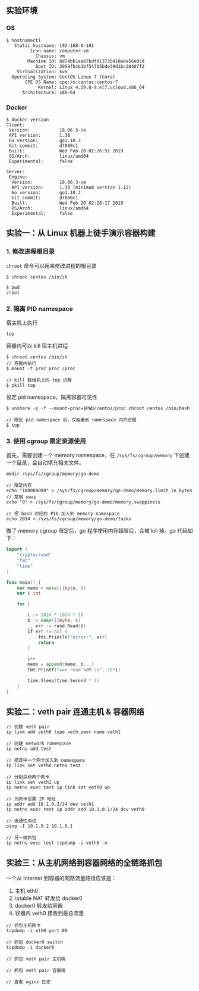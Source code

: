 ## 实验环境

### OS

```console
$ hostnamectl
   Static hostname: 192-168-0-101
         Icon name: computer-vm
           Chassis: vm
        Machine ID: 8d74bb1ea87bdf013735410a8a56e0c8
           Boot ID: 3958fbcb1bf54705bde39d1bc28407f2
    Virtualization: kvm
  Operating System: CentOS Linux 7 (Core)
       CPE OS Name: cpe:/o:centos:centos:7
            Kernel: Linux 4.19.0-9.el7.ucloud.x86_64
      Architecture: x86-64
```

### Docker

```console
$ docker version
Client:
 Version:           18.06.3-ce
 API version:       1.38
 Go version:        go1.10.3
 Git commit:        d7080c1
 Built:             Wed Feb 20 02:26:51 2019
 OS/Arch:           linux/amd64
 Experimental:      false

Server:
 Engine:
  Version:          18.06.3-ce
  API version:      1.38 (minimum version 1.12)
  Go version:       go1.10.3
  Git commit:       d7080c1
  Built:            Wed Feb 20 02:28:17 2019
  OS/Arch:          linux/amd64
  Experimental:     false
```

## 实验一：从 Linux 机器上徒手演示容器构建

### 1. 修改进程根目录

`chroot` 命令可以用来修改进程的根目录

```
$ chroot centos /bin/sh

$ pwd
/root
```

### 2. 隔离 PID namespace

宿主机上执行

```
top
```

容器内可以 kill 宿主机进程

```
$ chroot centos /bin/sh
// 容器内执行
$ mount -t proc proc /proc

// kill 数组机上的 top 进程
$ pkill top
```

设定 pid namespace，隔离容器可见性

```console
$ unshare -p -f --mount-proc=$PWD/centos/proc chroot centos /bin/bash

// 限定 pid namespace 后，仅能看到 namespace 内的进程
$ top
```

### 3. 使用 cgroup 限定资源使用

首先，需要创建一个 memory namespace，在 `/sys/fs/cgroup/memory` 下创建一个目录，会自动填充相关文件。

```console
mkdir /sys/fs/cgroup/memory/go-demo

// 限定内存
echo "100000000" > /sys/fs/cgroup/memory/go-demo/memory.limit_in_bytes
// 禁用 swap
echo "0" > /sys/fs/cgroup/memory/go-demo/memory.swappiness

// 把 bash 对应的 PID 加入到 memory namespace
echo 2014 > /sys/fs/cgroup/memory/go-demo/tasks
```

做了 memory cgroup 限定后，go 程序使用内存超限后，会被 kill 掉。go 代码如下：

```go
import (
	"crypto/rand"
	"fmt"
	"time"
)

func main() {
	var memo = make([]byte, 0)
	var i int

	for {

		c := 1024 * 1024 * 10
		b := make([]byte, c)
		_, err := rand.Read(b)
		if err != nil {
			fmt.Println("error:", err)
			return
		}

		i++
		memo = append(memo, b...)
		fmt.Printf("==> read %dM \n", 10*i)

		time.Sleep(time.Second * 2)
	}
}
```

## 实验二：veth pair 连通主机 & 容器网络

```console
// 创建 veth pair
ip link add veth0 type veth peer name veth1

// 创建 network namespace
ip netns add test

// 把其中一个网卡加入到 namespace
ip link set veth0 netns test

// 分别启动两个网卡
ip link set veth1 up
ip netns exec test ip link set veth0 up

// 为网卡设置 IP 地址
ip addr add 10.1.0.2/24 dev veth1
ip netns exec test ip addr add 10.1.0.1/24 dev veth0

// 连通性测试
ping -I 10.1.0.2 10.1.0.1

// 另一端抓包
ip netns exec test tcpdump -i veth0 -n
```

## 实验三：从主机网络到容器网络的全链路抓包

一个从 Internet 到容器的网路流量路径应该是：

1. 主机 eth0
2. iptable NAT 转发给 docker0
3. docker0 转发给容器
4. 容器内 veth0 接收到最总流量

```console
// 抓包主机网卡
tcpdump -i eth0 port 80

// 抓包 docker0 switch
tcpdump -i docker0

// 抓包 veth pair 主机端

// 抓包 veth pair 容器端

// 查看 nginx 日志
```


